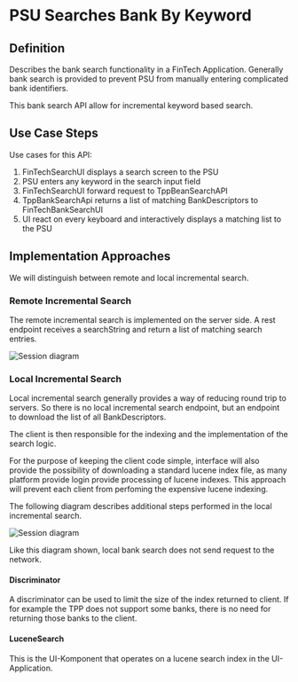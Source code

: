 # PSU Searches Bank By Keyword

## Definition
Describes the bank search functionality in a FinTech Application. Generally bank search is provided to prevent PSU from manually entering complicated bank identifiers.

This bank search API allow for incremental keyword based search.

## Use Case Steps
Use cases for this API:
1. FinTechSearchUI displays a search screen to the PSU
2. PSU enters any keyword in the search input field
3. FinTechSearchUI forward request to TppBeanSearchAPI
4. TppBankSearchApi returns a list of matching BankDescriptors to FinTechBankSearchUI
5. UI react on every keyboard and interactively displays a matching list to the PSU

## Implementation Approaches
We will distinguish between remote and local incremental search.

### Remote Incremental Search
The remote incremental search is implemented on the server side. A rest endpoint receives a searchString and return a list of matching search entries.

![Session diagram](http://www.plantuml.com/plantuml/proxy?src=https://raw.githubusercontent.com/adorsys/open-banking-gateway/gh-pages/docs/architecture/diagrams/useCases/2-searchBank.puml&fmt=svg&vvv=1&sanitize=true)

### Local Incremental Search
Local incremental search generally provides a way of reducing round trip to servers. So there is no local incremental search endpoint, but an endpoint to download the list of all BankDescriptors.

The client is then responsible for the indexing and the implementation of the search logic.   

For the purpose of keeping the client code simple, interface will also provide the possibility of downloading a standard lucene index file, as many platform provide login provide processing of lucene indexes. This approach will prevent each client from perfoming the expensive lucene indexing.

The following diagram describes additional steps performed in the local incremental search.

![Session diagram](http://www.plantuml.com/plantuml/proxy?src=https://raw.githubusercontent.com/adorsys/open-banking-gateway/gh-pages/docs/architecture/diagrams/useCases/2a-searchBankLocal.puml&fmt=svg&vvv=1&sanitize=true)

Like this diagram shown, local bank search does not send request to the network.

#### Discriminator
A discriminator can be used to limit the size of the index returned to client. If for example the TPP does not support some banks, there is no need for returning those banks to the client.

#### LuceneSearch
This is the UI-Komponent that operates on a lucene search index in the UI-Application.
